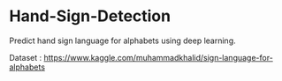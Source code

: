 # Hand-Sign-Detection
Predict hand sign language for alphabets using deep learning.

Dataset : https://www.kaggle.com/muhammadkhalid/sign-language-for-alphabets
